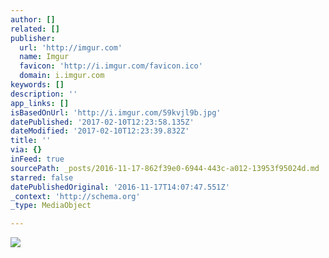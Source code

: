 ```yaml
---
author: []
related: []
publisher:
  url: 'http://imgur.com'
  name: Imgur
  favicon: 'http://i.imgur.com/favicon.ico'
  domain: i.imgur.com
keywords: []
description: ''
app_links: []
isBasedOnUrl: 'http://i.imgur.com/59kvjl9b.jpg'
datePublished: '2017-02-10T12:23:58.135Z'
dateModified: '2017-02-10T12:23:39.832Z'
title: ''
via: {}
inFeed: true
sourcePath: _posts/2016-11-17-862f39e0-6944-443c-a012-13953f95024d.md
starred: false
datePublishedOriginal: '2016-11-17T14:07:47.551Z'
_context: 'http://schema.org'
_type: MediaObject

---
```

<article style=""><img src="http://imgur.com/59kvjl9b.jpg" /></article>